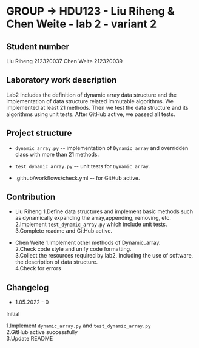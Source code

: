 # GROUP -> HDU123 - Liu Riheng & Chen Weite - lab 2 - variant 2

## Student number

Liu Riheng 212320037
Chen Weite 212320039

## Laboratory work description

Lab2 includes the definition of dynamic array data structure
and the implementation of
data structure related immutable algorithms.
We implemented at least 21 methods. Then we test the data structure
and its algorithms using unit tests.
After GitHub active, we passed all tests.

## Project structure

- `dynamic_array.py` -- implementation of `Dynamic_array`
  and overridden class with more than 21 methods.

- `test_dynamic_array.py` -- unit tests for `Dynamic_array`.

- .github/workflows/check.yml -- for GitHub active.

## Contribution

- Liu Riheng
  1.Define data structures and implement basic methods such as 
    dynamically expanding the array,appending, removing, etc.
  2.Implement `test_dynamic_array.py` which include unit tests.<br>
  3.Complete readme and GitHub active.

- Chen Weite
  1.Implement other methods of Dynamic_array.  
  2.Check code style and unify code formatting.  
  3.Collect the resources required by lab2, including the use of software,
    the description of data structure.  
  4.Check for errors<br>

## Changelog

- 1.05.2022 - 0

Initial

1.Implement `dynamic_array.py` and `test_dynamic_array.py`  
2.GitHub active successfully  
3.Update README  
